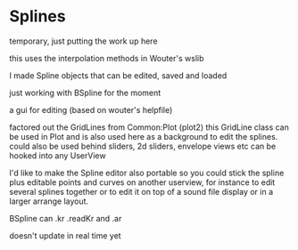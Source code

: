 Splines
=======

temporary, just putting the work up here

this uses the interpolation methods in Wouter's wslib

I made Spline objects that can be edited, saved and loaded

just working with BSpline for the moment

a gui for editing (based on wouter's helpfile)

factored out the GridLines from Common:Plot (plot2)
this GridLine class can be used in Plot and is also used here as a background to edit the splines.
could also be used behind sliders, 2d sliders, envelope views etc
can be hooked into any UserView

I'd like to make the Spline editor also portable so you could stick the spline plus editable points and curves on another userview,
for instance to edit several splines together or to edit it on top of a sound file display or in a larger arrange layout.


BSpline can .kr .readKr and .ar 

doesn't update in real time yet



